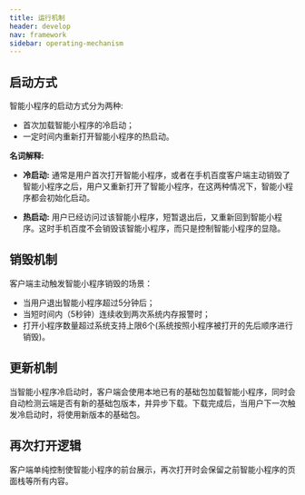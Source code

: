 ```yaml
---
title: 运行机制
header: develop
nav: framework
sidebar: operating-mechanism
---
```


启动方式
-----

智能小程序的启动方式分为两种:
- 首次加载智能小程序的冷启动；
- 一定时间内重新打开智能小程序的热启动。

**名词解释:**
- **冷启动:** 通常是用户首次打开智能小程序，或者在手机百度客户端主动销毁了智能小程序之后，用户又重新打开了智能小程序，在这两种情况下，智能小程序都会初始化启动。

- **热启动:** 用户已经访问过该智能小程序，短暂退出后，又重新回到智能小程序。这时手机百度不会销毁该智能小程序，而只是控制智能小程序的显隐。

销毁机制
-----

客户端主动触发智能小程序销毁的场景：
- 当用户退出智能小程序超过5分钟后；
- 当短时间内（5秒钟）连续收到两次系统内存报警时；
- 打开小程序数量超过系统支持上限6个(系统按照小程序被打开的先后顺序进行销毁)。

更新机制
-----

当智能小程序冷启动时，客户端会使用本地已有的基础包加载智能小程序，同时会自动检测云端是否有新的基础包版本，并异步下载。下载完成后，当用户下一次触发冷启动时，将使用新版本的基础包。


再次打开逻辑
-----
客户端单纯控制使智能小程序的前台展示，再次打开时会保留之前智能小程序的页面栈等所有内容。

